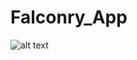 # Falconry_App
![alt text]([http://url/to/img.png](https://firebasestorage.googleapis.com/v0/b/falconryshop-1c19e.appspot.com/o/falconry_app_home.jpg?alt=media&token=01500c0c-2484-4d61-aeba-a30d9996e245))
